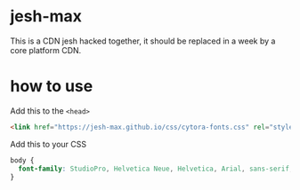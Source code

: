 # jesh-max

This is a CDN jesh hacked together, it should be replaced in a week by a core platform CDN.

# how to use

Add this to the `<head>`

```html
<link href="https://jesh-max.github.io/css/cytora-fonts.css" rel="stylesheet">
```

Add this to your CSS

```css
body {
  font-family: StudioPro, Helvetica Neue, Helvetica, Arial, sans-serif;
}
```
